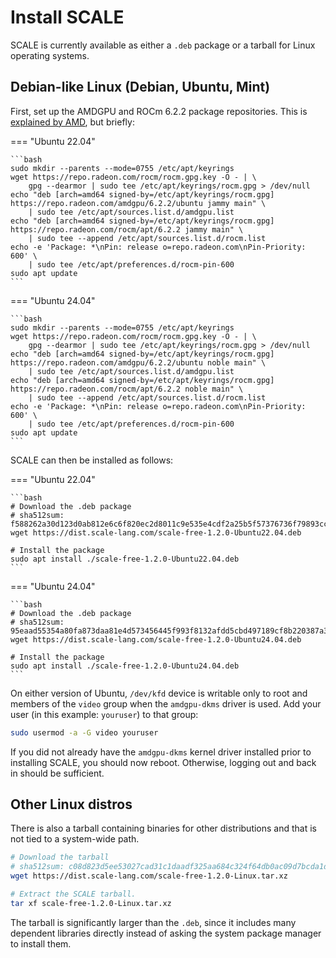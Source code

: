 # Install SCALE

SCALE is currently available as either a `.deb` package or a tarball for Linux
operating systems.

## Debian-like Linux (Debian, Ubuntu, Mint)

First, set up the AMDGPU and ROCm 6.2.2 package repositories. This is
[explained by AMD](https://rocm.docs.amd.com/projects/install-on-linux/en/docs-6.2.2/install/native-install/ubuntu.html), but
briefly:

=== "Ubuntu 22.04"
    
    ```bash
    sudo mkdir --parents --mode=0755 /etc/apt/keyrings
    wget https://repo.radeon.com/rocm/rocm.gpg.key -O - | \
        gpg --dearmor | sudo tee /etc/apt/keyrings/rocm.gpg > /dev/null
    echo "deb [arch=amd64 signed-by=/etc/apt/keyrings/rocm.gpg] https://repo.radeon.com/amdgpu/6.2.2/ubuntu jammy main" \
        | sudo tee /etc/apt/sources.list.d/amdgpu.list
    echo "deb [arch=amd64 signed-by=/etc/apt/keyrings/rocm.gpg] https://repo.radeon.com/rocm/apt/6.2.2 jammy main" \
        | sudo tee --append /etc/apt/sources.list.d/rocm.list
    echo -e 'Package: *\nPin: release o=repo.radeon.com\nPin-Priority: 600' \
        | sudo tee /etc/apt/preferences.d/rocm-pin-600
    sudo apt update
    ```

=== "Ubuntu 24.04"

    ```bash
    sudo mkdir --parents --mode=0755 /etc/apt/keyrings
    wget https://repo.radeon.com/rocm/rocm.gpg.key -O - | \
        gpg --dearmor | sudo tee /etc/apt/keyrings/rocm.gpg > /dev/null
    echo "deb [arch=amd64 signed-by=/etc/apt/keyrings/rocm.gpg] https://repo.radeon.com/amdgpu/6.2.2/ubuntu noble main" \
        | sudo tee /etc/apt/sources.list.d/amdgpu.list
    echo "deb [arch=amd64 signed-by=/etc/apt/keyrings/rocm.gpg] https://repo.radeon.com/rocm/apt/6.2.2 noble main" \
        | sudo tee --append /etc/apt/sources.list.d/rocm.list
    echo -e 'Package: *\nPin: release o=repo.radeon.com\nPin-Priority: 600' \
        | sudo tee /etc/apt/preferences.d/rocm-pin-600
    sudo apt update
    ```

SCALE can then be installed as follows:

=== "Ubuntu 22.04"

    ```bash
    # Download the .deb package
    # sha512sum: f588262a30d123d0ab812e6c6f820ec2d8011c9e535e4cdf2a25b5f57376736f79893cce57593efa8142aaa71210b5b0f56db3b5d422e62c17336b3908a36508
    wget https://dist.scale-lang.com/scale-free-1.2.0-Ubuntu22.04.deb
    
    # Install the package
    sudo apt install ./scale-free-1.2.0-Ubuntu22.04.deb
    ```

=== "Ubuntu 24.04"

    ```bash
    # Download the .deb package
    # sha512sum: 95eaad55354a80fa873daa81e4d573456445f993f8132afdd5cbd497189cf8b220387a320b045e836828c8d15dc32a57bcbcf59f161d4cdbf09abfd29da4a423
    wget https://dist.scale-lang.com/scale-free-1.2.0-Ubuntu24.04.deb
    
    # Install the package
    sudo apt install ./scale-free-1.2.0-Ubuntu24.04.deb
    ```

On either version of Ubuntu, `/dev/kfd` device is writable only to root and members of the `video` group when the `amdgpu-dkms` driver is used. Add your user (in this example: `youruser`) to that group:

```bash
sudo usermod -a -G video youruser
```

If you did not already have the `amdgpu-dkms` kernel driver installed prior to installing SCALE, you should now reboot. Otherwise, logging out and back in should be sufficient.

## Other Linux distros

There is also a tarball containing binaries for other distributions and that is not tied to a system-wide path.

```bash
# Download the tarball
# sha512sum: c08d823d5ee53027cad31c1daadf325aa684c324f64db0ac09d7bcda1d7dc3aba2cc943f5224d7f5f8363e2ba495a5c910956fe79b48396bbe61a93e8b364eb8
wget https://dist.scale-lang.com/scale-free-1.2.0-Linux.tar.xz

# Extract the SCALE tarball.
tar xf scale-free-1.2.0-Linux.tar.xz
```

The tarball is significantly larger than the `.deb`, since it includes many dependent libraries directly instead of asking the system package manager to install them.
